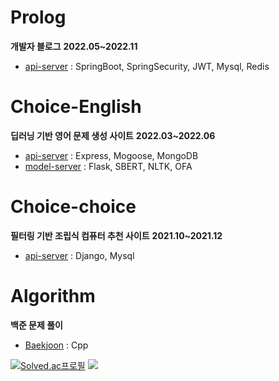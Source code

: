 Prolog
====
__개발자 블로그__
__2022.05~2022.11__
* [api-server](https://github.com/bodyMist/prolog) : SpringBoot, SpringSecurity, JWT, Mysql, Redis

Choice-English
====
__딥러닝 기반 영어 문제 생성 사이트__
__2022.03~2022.06__
* [api-server](https://github.com/bodyMist/chois-english-back) : Express, Mogoose, MongoDB
* [model-server](https://github.com/bodyMist/chois-english-model) : Flask, SBERT, NLTK, OFA

Choice-choice
====
__필터링 기반 조립식 컴퓨터 추천 사이트__
__2021.10~2021.12__
* [api-server](https://github.com/bodyMist/chois-choice/tree/main/back) : Django, Mysql

Algorithm
====
__백준 문제 풀이__
* [Baekjoon](https://github.com/bodyMist/Algorithm) : Cpp



[![Solved.ac프로필](http://mazassumnida.wtf/api/v2/generate_badge?boj=sky834459)](https://solved.ac/sky834459)
  <img src="https://github-readme-stats.vercel.app/api/top-langs/?username=bodyMist&layout=compact"><br><br>
